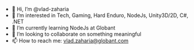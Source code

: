 - 👋 Hi, I’m @vlad-zaharia
- 👀 I’m interested in Tech, Gaming, Hard Enduro, NodeJs, Unity3D/2D, C#, .NET
- 🌱 I’m currently learning NodeJs at Globant
- 💞️ I’m looking to collaborate on something meaningful
- 📫 How to reach me: vlad.zaharia@globant.com

<!---
vlad-zaharia-paack/vlad-zaharia-paack is a ✨ special ✨ repository because its `README.md` (this file) appears on your GitHub profile.
You can click the Preview link to take a look at your changes.
--->
